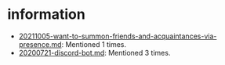 # information
- [20211005-want-to-summon-friends-and-acquaintances-via-presence.md](http://127.0.0.1:5002/view_item/87fc44066431e5b5f1b5334599580223d0b9d75fbcf81b6727a5835fd27f8ffd): Mentioned 1 times.
- [20200721-discord-bot.md](http://127.0.0.1:5002/view_item/3455201513704112db8678074a0fe1c6df1a33574f3c9f532ee062ffde96502d): Mentioned 3 times.
